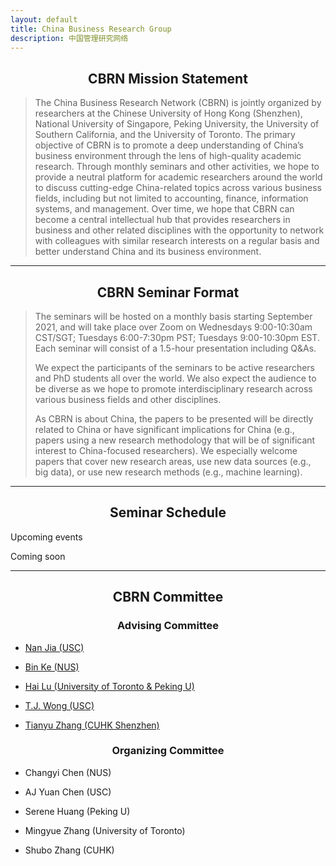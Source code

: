 ```yaml
---
layout: default
title: China Business Research Group
description: 中国管理研究网络
---
```


## **<center>CBRN Mission Statement</center>**
 
> The China Business Research Network (CBRN) is jointly organized by researchers at the Chinese University of Hong Kong (Shenzhen), National University of Singapore, Peking University, the University of Southern California, and the University of Toronto. The primary objective of CBRN is to promote a deep understanding of China’s business environment through the lens of high-quality academic research. Through monthly seminars and other activities, we hope to provide a neutral platform for academic researchers around the world to discuss cutting-edge China-related topics across various business fields, including but not limited to accounting, finance, information systems, and management. Over time, we hope that CBRN can become a central intellectual hub that provides researchers in business and other related disciplines with the opportunity to network with colleagues with similar research interests on a regular basis and better understand China and its business environment.

***

## **<center>CBRN Seminar Format</center>**
 
> The seminars will be hosted on a monthly basis starting September 2021, and will take place over Zoom on Wednesdays 9:00-10:30am CST/SGT; Tuesdays 6:00-7:30pm PST; Tuesdays 9:00-10:30pm EST. Each seminar will consist of a 1.5-hour presentation including Q&As. 
> 
> We expect the participants of the seminars to be active researchers and PhD students all over the world. We also expect the audience to be diverse as we hope to promote interdisciplinary research across various business fields and other disciplines.
> 
> As CBRN is about China, the papers to be presented will be directly related to China or have significant implications for China (e.g., papers using a new research methodology that will be of significant interest to China-focused researchers). We especially welcome papers that cover new research areas, use new data sources (e.g., big data), or use new research methods (e.g., machine learning).

***

## **<center>Seminar Schedule</center>**
Upcoming events

Coming soon

***

## **<center>CBRN Committee</center>**
### **<center>Advising Committee</center>**
 
*   [Nan Jia (USC)](https://www.marshall.usc.edu/personnel/nan-jia)

*   [Bin Ke (NUS)](https://bizfaculty.nus.edu.sg/faculty-details/?profId=451)

*   [Hai Lu (University of Toronto & Peking U)](https://www.rotman.utoronto.ca/FacultyAndResearch/Faculty/FacultyBios/Lu.aspx)

*   [T.J. Wong (USC)](https://www.marshall.usc.edu/personnel/tj-wong)

*   [Tianyu Zhang (CUHK Shenzhen)](https://sfi.cuhk.edu.cn/en/show-28-25.html)
 
### **<center>Organizing Committee</center>**
 
*   Changyi Chen (NUS)

*   AJ Yuan Chen (USC)

*   Serene Huang (Peking U)

*   Mingyue Zhang (University of Toronto)

*   Shubo Zhang (CUHK)
 

